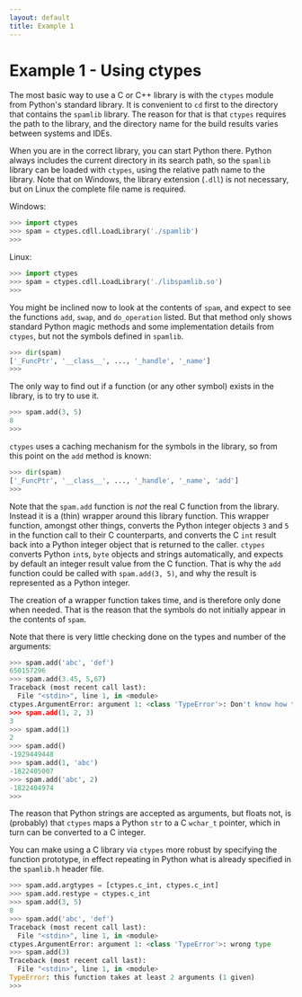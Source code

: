 ```yaml
---
layout: default
title: Example 1
---
```


# Example 1 - Using ctypes

The most basic way to use a C or C++ library
is with the `ctypes` module from
Python's standard library.
It is convenient to `cd` first to the directory
that contains the `spamlib` library.
The reason for that is that `ctypes` requires the path
to the library, and the directory name
for the build results varies between systems
and IDEs.

When you are in the correct library,
you can start Python there.
Python always includes the current directory
in its search path, so the `spamlib` library
can be loaded with `ctypes`, using the relative
path name to the library.
Note that on Windows, the library extension (`.dll`)
is not necessary, but on Linux the complete
file name is required.

Windows:

```python
>>> import ctypes
>>> spam = ctypes.cdll.LoadLibrary('./spamlib')
>>>
```
Linux:

```python
>>> import ctypes
>>> spam = ctypes.cdll.LoadLibrary('./libspamlib.so')
>>>
```

You might be inclined now to look at the
contents of `spam`, and expect to see the functions `add`, `swap`, and `do_operation` listed.
But that method only shows standard Python magic methods and some implementation details from
`ctypes`, but not the symbols defined in `spamlib`.

```python
>>> dir(spam)
['_FuncPtr', '__class__', ..., '_handle', '_name']
>>>
```

The only way to find out if a function (or any other symbol) exists in the library,
is to try to use it.

```python
>>> spam.add(3, 5)
8
>>>
```

`ctypes` uses a caching mechanism for the symbols in the library, so from this point on the
`add` method is known:

```python
>>> dir(spam)
['_FuncPtr', '__class__', ..., '_handle', '_name', 'add']
>>>
```

Note that the `spam.add` function is *not*
the real C function from the library.
Instead it is a (thin) wrapper around this library function.
This wrapper function, amongst other things, converts the Python integer
objects `3` and `5` in the function call to their C counterparts,
and converts the C `int` result back into a Python integer object
that is returned to the caller.
`ctypes` converts Python `int`s, `byte` objects and strings automatically,
and expects by default an integer result value from the C function.
That is why the `add` function could be called with `spam.add(3, 5)`,
and why the result is represented as a Python integer.

The creation of a wrapper function takes time, and is therefore
only done when needed.
That is the reason that the symbols do not initially appear
in the contents of `spam`.

Note that there is very little checking done on the types and number
of the arguments:

```python
>>> spam.add('abc', 'def')
650157296
>>> spam.add(3.45, 5,67)
Traceback (most recent call last):
  File "<stdin>", line 1, in <module>
ctypes.ArgumentError: argument 1: <class 'TypeError'>: Don't know how to convert parameter 1
>>> spam.add(1, 2, 3)
3
>>> spam.add(1)
2
>>> spam.add()
-1929449448
>>> spam.add(1, 'abc')
-1822405007
>>> spam.add('abc', 2)
-1822404974
>>>
```

The reason that Python strings are accepted as arguments, but floats not,
is (probably) that `ctypes` maps a Python `str` to a C `wchar_t` pointer,
which in turn can be converted to a C integer.

You can make using a C library via `ctypes` more robust
by specifying the function prototype,
in effect repeating in Python what is already specified in the `spamlib.h` header file.

```python
>>> spam.add.argtypes = [ctypes.c_int, ctypes.c_int]
>>> spam.add.restype = ctypes.c_int
>>> spam.add(3, 5)
8
>>> spam.add('abc', 'def')
Traceback (most recent call last):
  File "<stdin>", line 1, in <module>
ctypes.ArgumentError: argument 1: <class 'TypeError'>: wrong type
>>> spam.add(3)
Traceback (most recent call last):
  File "<stdin>", line 1, in <module>
TypeError: this function takes at least 2 arguments (1 given)
>>>
```
